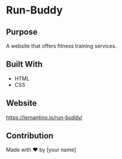 # Run-Buddy

## Purpose
A website that offers fitness training services.

## Built With 
* HTML
* CSS

## Website
https://lernantino.io/run-buddy/

## Contribution
Made with ❤️ by [your name]
